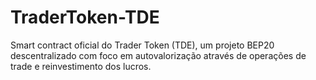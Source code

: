 # TraderToken-TDE
Smart contract oficial do Trader Token (TDE), um projeto BEP20 descentralizado com foco em autovalorização através de operações de trade e reinvestimento dos lucros.
